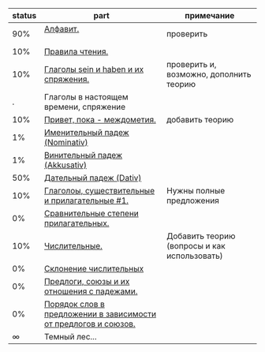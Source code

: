 status | part  | примечание
-------|-------|----------
90% | [Алфавит.](alphabet/Info.md)                                       | проверить
10%  | [Правила чтения.](pronunciation/Info.md)
10% | [Глаголы sein и haben и их спряжения.](zein-haben/Info.md)         | проверить и, возможно, дополнить теорию
. | Глаголы в настоящем времени, спряжение
10% | [Привет, пока - междометия.](mejdometia/Info.md)                   | добавить теорию
1%  | [Именительный падеж (Nominativ)](nominativ/Info.md)
1%  | [Винительный падеж (Akkusativ)](akkusativ/Info.md)
50% | [Дательный падеж (Dativ)](dativ/Info.md)
10% | [Глаголоы, существительные и прилагательные #1.](voc1/Cards.md)     | Нужны полные предложения
0%  | [Сравнительные степени прилагательных.](prilagatelnye-1/Info.md)
10% | [Числительные.](chislitelnye/Cards.md)                              | Добавить теорию (вопросы и как использовать)
0%  | [Склонение числительных](chislitelnye-sklonenie/Info.md)
0%  | [Предлоги, союзы и их отношения с падежами.]()                      |
0%  | [Порядок слов в предложении в зависимости от предлогов и союзов.]() |
∞   | Темный лес...

